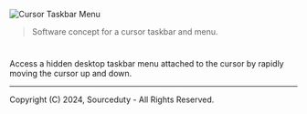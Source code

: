 ![Cursor Taskbar Menu](https://github.com/sourceduty/Cursor_Taskbar_Menu/assets/123030236/a17a2de4-1a59-4362-ace7-34629f96873a)

> Software concept for a cursor taskbar and menu.

#

Access a hidden desktop taskbar menu attached to the cursor by rapidly moving the cursor up and down.

***
Copyright (C) 2024, Sourceduty - All Rights Reserved.
